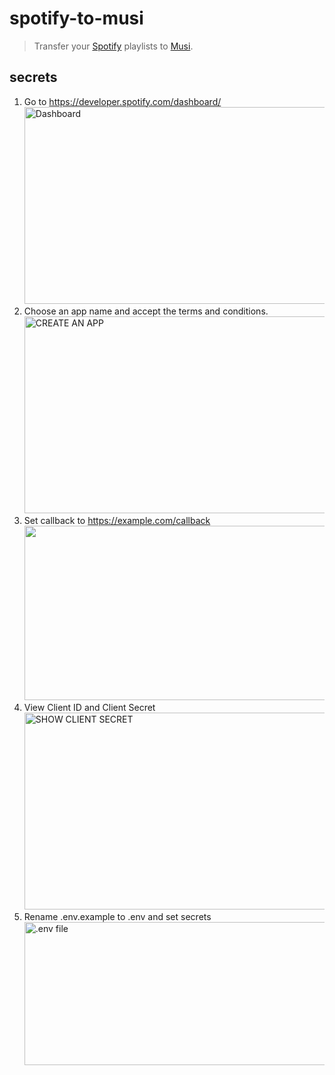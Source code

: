 # spotify-to-musi
> Transfer your [Spotify](https://spotify.com) playlists to [Musi](https://feelthemusi.com).

## secrets
1. Go to https://developer.spotify.com/dashboard/ \
   <img alt="Dashboard" height="315" src="https://i.imgur.com/0lFHlol.png" width="495"/>
2. Choose an app name and accept the terms and conditions. \
   <img alt="CREATE AN APP" height="315" src="https://i.imgur.com/sYzUSRA.png" width="495"/>
3. Set callback to https://example.com/callback \
   <img height="279" src="https://i.imgur.com/iSggPT1.png" width="495"/>
4. View Client ID and Client Secret \
   <img alt="SHOW CLIENT SECRET" height="315" src="https://i.imgur.com/JoDCC24.png" width="495"/>
5. Rename .env.example to .env and set secrets \
   <img alt=".env file" height="229" src="https://i.imgur.com/30GbYxx.png" width="495"/>